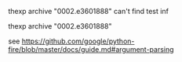 thexp archive "0002.e3601888"
can't find test inf

thexp archive \"0002.e3601888\"

see https://github.com/google/python-fire/blob/master/docs/guide.md#argument-parsing
